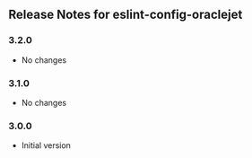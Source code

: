 ## Release Notes for eslint-config-oraclejet ##

### 3.2.0
* No changes

### 3.1.0
* No changes

### 3.0.0
* Initial version
